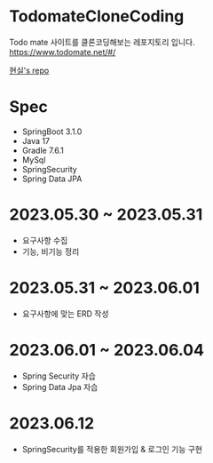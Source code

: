 # TodomateCloneCoding
Todo mate 사이트를 클론코딩해보는 레포지토리 입니다.
https://www.todomate.net/#/

[현실's repo](https://github.com/hsilnam/todomate)


# Spec
- SpringBoot 3.1.0
- Java 17
- Gradle 7.6.1
- MySql
- SpringSecurity
- Spring Data JPA

# 2023.05.30 ~ 2023.05.31
- 요구사항 수집
- 기능, 비기능 정리

# 2023.05.31 ~ 2023.06.01
- 요구사항에 맞는 ERD 작성

# 2023.06.01 ~ 2023.06.04
- Spring Security 자습
- Spring Data Jpa 자습

# 2023.06.12
- SpringSecurity를 적용한 회원가입 & 로그인 기능 구현
